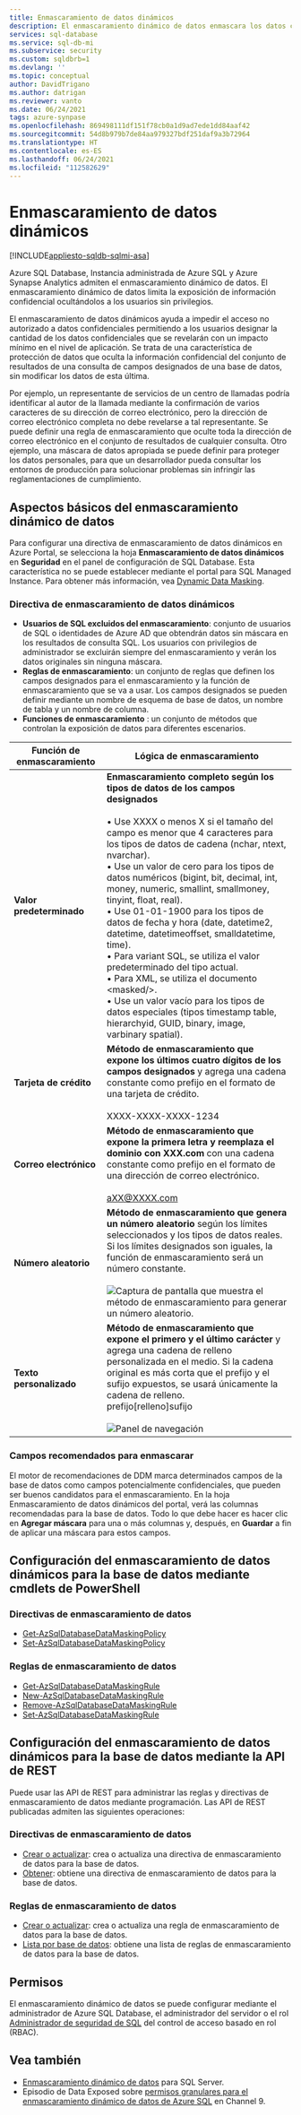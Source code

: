 ```yaml
---
title: Enmascaramiento de datos dinámicos
description: El enmascaramiento dinámico de datos enmascara los datos confidenciales para los usuarios de Azure SQL Database, Instancia administrada de Azure SQL y Azure Synapse Analytics sin privilegios con el fin de limitar su exposición.
services: sql-database
ms.service: sql-db-mi
ms.subservice: security
ms.custom: sqldbrb=1
ms.devlang: ''
ms.topic: conceptual
author: DavidTrigano
ms.author: datrigan
ms.reviewer: vanto
ms.date: 06/24/2021
tags: azure-synpase
ms.openlocfilehash: 869498111df151f78cb0a1d9ad7ede1dd84aaf42
ms.sourcegitcommit: 54d8b979b7de84aa979327bdf251daf9a3b72964
ms.translationtype: HT
ms.contentlocale: es-ES
ms.lasthandoff: 06/24/2021
ms.locfileid: "112582629"
---
```

# <a name="dynamic-data-masking"></a>Enmascaramiento de datos dinámicos 
[!INCLUDE[appliesto-sqldb-sqlmi-asa](../includes/appliesto-sqldb-sqlmi-asa.md)]

Azure SQL Database, Instancia administrada de Azure SQL y Azure Synapse Analytics admiten el enmascaramiento dinámico de datos. El enmascaramiento dinámico de datos limita la exposición de información confidencial ocultándolos a los usuarios sin privilegios. 

El enmascaramiento de datos dinámicos ayuda a impedir el acceso no autorizado a datos confidenciales permitiendo a los usuarios designar la cantidad de los datos confidenciales que se revelarán con un impacto mínimo en el nivel de aplicación. Se trata de una característica de protección de datos que oculta la información confidencial del conjunto de resultados de una consulta de campos designados de una base de datos, sin modificar los datos de esta última.

Por ejemplo, un representante de servicios de un centro de llamadas podría identificar al autor de la llamada mediante la confirmación de varios caracteres de su dirección de correo electrónico, pero la dirección de correo electrónico completa no debe revelarse a tal representante. Se puede definir una regla de enmascaramiento que oculte toda la dirección de correo electrónico en el conjunto de resultados de cualquier consulta. Otro ejemplo, una máscara de datos apropiada se puede definir para proteger los datos personales, para que un desarrollador pueda consultar los entornos de producción para solucionar problemas sin infringir las reglamentaciones de cumplimiento.

## <a name="dynamic-data-masking-basics"></a>Aspectos básicos del enmascaramiento dinámico de datos

Para configurar una directiva de enmascaramiento de datos dinámicos en Azure Portal, se selecciona la hoja **Enmascaramiento de datos dinámicos** en **Seguridad** en el panel de configuración de SQL Database. Esta característica no se puede establecer mediante el portal para SQL Managed Instance. Para obtener más información, vea [Dynamic Data Masking](/sql/relational-databases/security/dynamic-data-masking).

### <a name="dynamic-data-masking-policy"></a>Directiva de enmascaramiento de datos dinámicos

* **Usuarios de SQL excluidos del enmascaramiento**: conjunto de usuarios de SQL o identidades de Azure AD que obtendrán datos sin máscara en los resultados de consulta SQL. Los usuarios con privilegios de administrador se excluirán siempre del enmascaramiento y verán los datos originales sin ninguna máscara.
* **Reglas de enmascaramiento**: un conjunto de reglas que definen los campos designados para el enmascaramiento y la función de enmascaramiento que se va a usar. Los campos designados se pueden definir mediante un nombre de esquema de base de datos, un nombre de tabla y un nombre de columna.
* **Funciones de enmascaramiento** : un conjunto de métodos que controlan la exposición de datos para diferentes escenarios.

| Función de enmascaramiento | Lógica de enmascaramiento |
| --- | --- |
| **Valor predeterminado** |**Enmascaramiento completo según los tipos de datos de los campos designados**<br/><br/>• Use XXXX o menos X si el tamaño del campo es menor que 4 caracteres para los tipos de datos de cadena (nchar, ntext, nvarchar).<br/>• Use un valor de cero para los tipos de datos numéricos (bigint, bit, decimal, int, money, numeric, smallint, smallmoney, tinyint, float, real).<br/>• Use 01-01-1900 para los tipos de datos de fecha y hora (date, datetime2, datetime, datetimeoffset, smalldatetime, time).<br/>• Para variant SQL, se utiliza el valor predeterminado del tipo actual.<br/>• Para XML, se utiliza el documento \<masked/>.<br/>• Use un valor vacío para los tipos de datos especiales (tipos timestamp table, hierarchyid, GUID, binary, image, varbinary spatial). |
| **Tarjeta de crédito** |**Método de enmascaramiento que expone los últimos cuatro dígitos de los campos designados** y agrega una cadena constante como prefijo en el formato de una tarjeta de crédito.<br/><br/>XXXX-XXXX-XXXX-1234 |
| **Correo electrónico** |**Método de enmascaramiento que expone la primera letra y reemplaza el dominio con XXX.com** con una cadena constante como prefijo en el formato de una dirección de correo electrónico.<br/><br/>aXX@XXXX.com |
| **Número aleatorio** |**Método de enmascaramiento que genera un número aleatorio** según los límites seleccionados y los tipos de datos reales. Si los límites designados son iguales, la función de enmascaramiento será un número constante.<br/><br/>![Captura de pantalla que muestra el método de enmascaramiento para generar un número aleatorio.](./media/dynamic-data-masking-overview/1_DDM_Random_number.png) |
| **Texto personalizado** |**Método de enmascaramiento que expone el primero y el último carácter** y agrega una cadena de relleno personalizada en el medio. Si la cadena original es más corta que el prefijo y el sufijo expuestos, se usará únicamente la cadena de relleno. <br/>prefijo[relleno]sufijo<br/><br/>![Panel de navegación](./media/dynamic-data-masking-overview/2_DDM_Custom_text.png) |

<a name="Anchor1"></a>

### <a name="recommended-fields-to-mask"></a>Campos recomendados para enmascarar

El motor de recomendaciones de DDM marca determinados campos de la base de datos como campos potencialmente confidenciales, que pueden ser buenos candidatos para el enmascaramiento. En la hoja Enmascaramiento de datos dinámicos del portal, verá las columnas recomendadas para la base de datos. Todo lo que debe hacer es hacer clic en **Agregar máscara** para una o más columnas y, después, en **Guardar** a fin de aplicar una máscara para estos campos.

## <a name="set-up-dynamic-data-masking-for-your-database-using-powershell-cmdlets"></a>Configuración del enmascaramiento de datos dinámicos para la base de datos mediante cmdlets de PowerShell

### <a name="data-masking-policies"></a>Directivas de enmascaramiento de datos

- [Get-AzSqlDatabaseDataMaskingPolicy](/powershell/module/az.sql/Get-AzSqlDatabaseDataMaskingPolicy)
- [Set-AzSqlDatabaseDataMaskingPolicy](/powershell/module/az.sql/Set-AzSqlDatabaseDataMaskingPolicy)

### <a name="data-masking-rules"></a>Reglas de enmascaramiento de datos

- [Get-AzSqlDatabaseDataMaskingRule](/powershell/module/az.sql/Get-AzSqlDatabaseDataMaskingRule)
- [New-AzSqlDatabaseDataMaskingRule](/powershell/module/az.sql/New-AzSqlDatabaseDataMaskingRule)
- [Remove-AzSqlDatabaseDataMaskingRule](/powershell/module/az.sql/Remove-AzSqlDatabaseDataMaskingRule)
- [Set-AzSqlDatabaseDataMaskingRule](/powershell/module/az.sql/Set-AzSqlDatabaseDataMaskingRule)

## <a name="set-up-dynamic-data-masking-for-your-database-using-the-rest-api"></a>Configuración del enmascaramiento de datos dinámicos para la base de datos mediante la API de REST

Puede usar las API de REST para administrar las reglas y directivas de enmascaramiento de datos mediante programación. Las API de REST publicadas admiten las siguientes operaciones:

### <a name="data-masking-policies"></a>Directivas de enmascaramiento de datos

- [Crear o actualizar](/rest/api/sql/2014-04-01/datamaskingpolicies/createorupdate): crea o actualiza una directiva de enmascaramiento de datos para la base de datos.
- [Obtener](/rest/api/sql/2014-04-01/datamaskingpolicies/get): obtiene una directiva de enmascaramiento de datos para la base de datos. 

### <a name="data-masking-rules"></a>Reglas de enmascaramiento de datos

- [Crear o actualizar](/rest/api/sql/2014-04-01/datamaskingrules/createorupdate): crea o actualiza una regla de enmascaramiento de datos para la base de datos.
- [Lista por base de datos](/rest/api/sql/2014-04-01/datamaskingrules/listbydatabase): obtiene una lista de reglas de enmascaramiento de datos para la base de datos.

## <a name="permissions"></a>Permisos

El enmascaramiento dinámico de datos se puede configurar mediante el administrador de Azure SQL Database, el administrador del servidor o el rol [Administrador de seguridad de SQL](../../role-based-access-control/built-in-roles.md#sql-security-manager) del control de acceso basado en rol (RBAC).

## <a name="see-also"></a>Vea también

- [Enmascaramiento dinámico de datos](/sql/relational-databases/security/dynamic-data-masking) para SQL Server.
- Episodio de Data Exposed sobre [permisos granulares para el enmascaramiento dinámico de datos de Azure SQL](https://channel9.msdn.com/Shows/Data-Exposed/Granular-Permissions-for-Azure-SQL-Dynamic-Data-Masking) en Channel 9.
